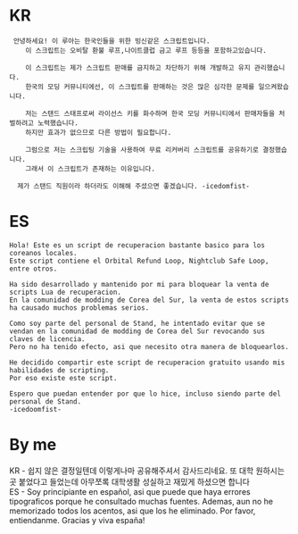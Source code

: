 # KR

```
 안녕하세요! 이 루아는 한국인들을 위한 빙신같은 스크립트입니다.
    이 스크립트는 오비탈 환불 루프,나이트클럽 금고 루프 등등을 포함하고있습니다.

    이 스크립트는 제가 스크립트 판매를 금지하고 차단하기 위해 개발하고 유지 관리했습니다.
    한국의 모딩 커뮤니티에선, 이 스크립트를 판매하는 것은 많은 심각한 문제를 일으켜왔습니다. 

    저는 스탠드 스태프로써 라이선스 키를 화수하며 한국 모딩 커뮤니티에서 판매자들을 처벌하려고 노력했습니다.
    하지만 효과가 없으므로 다른 방법이 필요합니다.

    그럼으로 저는 스크립팅 기술을 사용하여 무료 리커버리 스크립트를 공유하기로 결정했습니다.
    그래서 이 스크립트가 존재하는 이유입니다.

  제가 스탠드 직원이라 하더라도 이해해 주셨으면 좋겠습니다. -icedomfist-
```

# ES

```
Hola! Este es un script de recuperacion bastante basico para los coreanos locales.
Este script contiene el Orbital Refund Loop, Nightclub Safe Loop, entre otros.

Ha sido desarrollado y mantenido por mi para bloquear la venta de scripts Lua de recuperacion.
En la comunidad de modding de Corea del Sur, la venta de estos scripts ha causado muchos problemas serios.

Como soy parte del personal de Stand, he intentado evitar que se vendan en la comunidad de modding de Corea del Sur revocando sus claves de licencia.
Pero no ha tenido efecto, asi que necesito otra manera de bloquearlos.

He decidido compartir este script de recuperacion gratuito usando mis habilidades de scripting.
Por eso existe este script.

Espero que puedan entender por que lo hice, incluso siendo parte del personal de Stand.
-icedoomfist-
```

# By me 
KR - 쉽지 않은 결정일텐데 이렇게나마 공유해주셔서 감사드리네요. 또 대학 원하시는곳 붙었다고 들었는데 아무쪼록 대학생활 성실하고 재밌게 하셨으면 합니다  
ES - Soy principiante en español, asi que puede que haya errores tipograficos porque he consultado muchas fuentes. Ademas, aun no he memorizado todos los acentos, asi que los he eliminado. Por favor, entiendanme. Gracias y viva españa!
